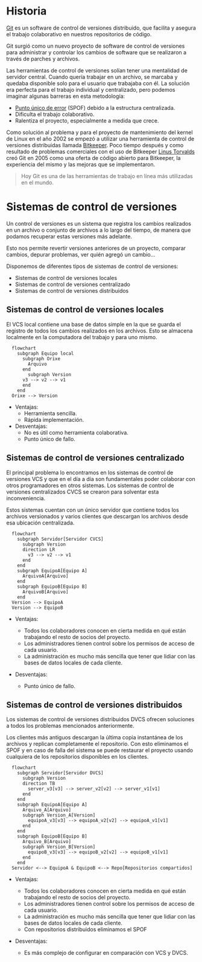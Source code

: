# Historia

[Git](https://git-scm.com/) es un software de control de versiones distribuido, que facilita y asegura el trabajo colaborativo en nuestros repositorios de código.

Git surgió como un nuevo proyecto de software de control de versiones para administrar y controlar los cambios de software que se realizaron a través de parches y archivos.

Las herramientas de control de versiones solían tener una mentalidad de servidor central. Cuando quería trabajar en un archivo, se marcaba y quedaba disponible solo para el usuario que trabajaba con él. La solución era perfecta para el trabajo individual y centralizado, pero podemos imaginar algunas barreras en esta metodología:

- [Punto único de error](https://es.wikipedia.org/wiki/Punto_%C3%BAnico_de_fallo) (SPOF) debido a la estructura centralizada.
- Dificulta el trabajo colaborativo.
- Ralentiza el proyecto, especialmente a medida que crece.

Como solución al problema y para el proyecto de mantenimiento del kernel de Linux en el año 2002 se empezó a utilizar una herramienta de control de versiones distribuidas llamada [Bitkeeper](https://www.bitkeeper.org/). Poco tiempo después y como resultado de problemas comerciales con el uso de Bitkeeper [Linus Torvalds](https://es.wikipedia.org/wiki/Linus_Torvalds) creó Git en 2005 como una oferta de código abierto para Bitkeeper, la experiencia del mismo y las mejoras que se implementaron.

> Hoy Git es una de las herramientas de trabajo en línea más utilizadas en el mundo.

# Sistemas de control de versiones

Un control de versiones es un sistema que registra los cambios realizados en un archivo o conjunto de archivos a lo largo del tiempo, de manera que podamos recuperar estas versiones más adelante.

Esto nos permite revertir versiones anteriores de un proyecto, comparar cambios, depurar problemas, ver quién agregó un cambio...

Disponemos de diferentes tipos de sistemas de control de versiones:

- Sistemas de control de versiones locales
- Sistemas de control de versiones centralizado
- Sistemas de control de versiones distribuidos

## Sistemas de control de versiones locales

El VCS local contiene una base de datos simple en la que se guarda el registro de todos los cambios realizados en los archivos. Esto se almacena localmente en la computadora del trabajo y para uno mismo.

```mermaid
  flowchart
    subgraph Equipo local
      subgraph Orixe
        Arquivo
      end
        subgraph Version
      v3 --> v2 --> v1
      end
    end
  Orixe --> Version
```

- Ventajas:
   - Herramienta sencilla.
   - Rápida implementación.
- Desventajas:
   - No es útil como herramienta colaborativa.
   - Punto único de fallo.

## Sistemas de control de versiones centralizado

El principal problema lo encontramos en los sistemas de control de versiones VCS y que en el día a día son fundamentales poder colaborar con otros programadores en otros sistemas. Los sistemas de control de versiones centralizados CVCS se crearon para solventar esta inconveniencia.

Estos sistemas cuentan con un único servidor que contiene todos los archivos versionados y varios clientes que descargan los archivos desde esa ubicación centralizada.

```mermaid
  flowchart
    subgraph Servidor[Servidor CVCS]
      subgraph Version
      direction LR
        v3 --> v2 --> v1
      end
    end
    subgraph EquipoA[Equipo A]
      ArquivoA[Arquivo]
    end
    subgraph EquipoB[Equipo B]
      ArquivoB[Arquivo]
    end
  Version --> EquipoA
  Version --> EquipoB
```

- Ventajas:
   - Todos los colaboradores conocen en cierta medida en qué están trabajando el resto de socios del proyecto.
   - Los administradores tienen control sobre los permisos de acceso de cada usuario.
   - La administración es mucho más sencilla que tener que lidiar con las bases de datos locales de cada cliente.

- Desventajas:
  - Punto único de fallo.

## Sistemas de control de versiones distribuidos

Los sistemas de control de versiones distribuidos DVCS ofrecen soluciones a todos los problemas mencionados anteriormente.

Los clientes más antiguos descargan la última copia instantánea de los archivos y replican completamente el repositorio. Con esto eliminamos el SPOF y en caso de falla del sistema se puede restaurar el proyecto usando cualquiera de los repositorios disponibles en los clientes.

```mermaid
  flowchart
    subgraph Servidor[Servidor DVCS]
      subgraph Version
      direction TB
        server_v3[v3] --> server_v2[v2] --> server_v1[v1]
      end
    end
    subgraph EquipoA[Equipo A]
      Arquivo_A[Arquivo]
      subgraph Version_A[Version]
        equipoA_v3[v3] --> equipoA_v2[v2] --> equipoA_v1[v1]
      end
    end
    subgraph EquipoB[Equipo B]
      Arquivo_B[Arquivo]
      subgraph Version_B[Version]
        equipoB_v3[v3] --> equipoB_v2[v2] --> equipoB_v1[v1]
      end
    end
  Servidor <--> EquipoA & EquipoB <--> Repo[Repositorios compartidos]

```

- Ventajas:
   - Todos los colaboradores conocen en cierta medida en qué están trabajando el resto de socios del proyecto.
   - Los administradores tienen control sobre los permisos de acceso de cada usuario.
   - La administración es mucho más sencilla que tener que lidiar con las bases de datos locales de cada cliente.
   - Con repositorios distribuidos eliminamos el SPOF

- Desventajas:
  - Es más complejo de configurar en comparación con VCS y DVCS.
